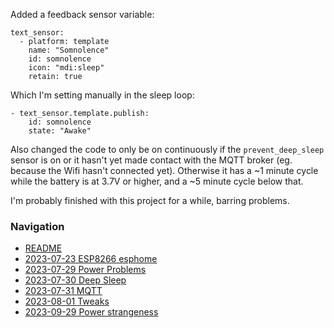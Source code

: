 Added a feedback sensor variable:
```
text_sensor:
  - platform: template
    name: "Somnolence"
    id: somnolence
    icon: "mdi:sleep"
    retain: true
```

Which I'm setting manually in the sleep loop:
```
- text_sensor.template.publish:
	id: somnolence
	state: "Awake"
```

Also changed the code to only be on continuously if the `prevent_deep_sleep` sensor is on or it hasn't yet made contact with the MQTT broker (eg. because the Wifi hasn't connected yet). Otherwise it has a ~1 minute cycle while the battery is at 3.7V or higher, and a ~5 minute cycle below that.

I'm probably finished with this project for a while, barring problems.

### Navigation
* [README](README.md)
* [2023-07-23 ESP8266 esphome](2023-07-23%20ESP8266%20esphome.md)
* [2023-07-29 Power Problems](2023-07-29%20Power%20Problems.md)
* [2023-07-30 Deep Sleep](2023-07-30%20Deep%20Sleep.md)
* [2023-07-31 MQTT](2023-07-31%20MQTT.md)
* [2023-08-01 Tweaks](2023-08-01%20Tweaks.md)
* [2023-09-29 Power strangeness](2023-09-29%20Power%20strangeness.md)

